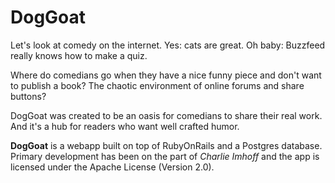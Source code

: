 # DogGoat

Let's look at comedy on the internet. Yes: cats are great. Oh baby: Buzzfeed really knows how to make a quiz.

Where do comedians go when they have a nice funny piece and don't want to publish a book? The chaotic environment of online forums and share buttons?

DogGoat was created to be an oasis for comedians to share their real work. And it's a hub for readers who want well crafted humor.

**DogGoat** is a webapp built on top of RubyOnRails and a Postgres database. Primary development has been on the part of *Charlie Imhoff* and the app is licensed under the Apache License (Version 2.0).
